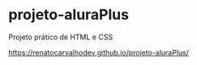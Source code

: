 # projeto-aluraPlus
Projeto prático de HTML e CSS

https://renatocarvalhodev.github.io/projeto-aluraPlus/
